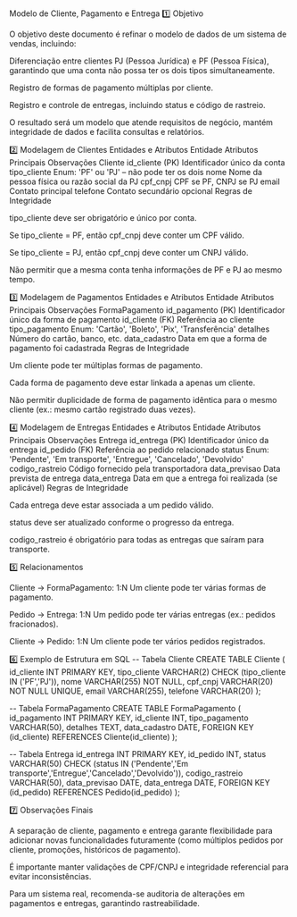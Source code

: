 Modelo de Cliente, Pagamento e Entrega
1️⃣ Objetivo

O objetivo deste documento é refinar o modelo de dados de um sistema de vendas, incluindo:

Diferenciação entre clientes PJ (Pessoa Jurídica) e PF (Pessoa Física), garantindo que uma conta não possa ter os dois tipos simultaneamente.

Registro de formas de pagamento múltiplas por cliente.

Registro e controle de entregas, incluindo status e código de rastreio.

O resultado será um modelo que atende requisitos de negócio, mantém integridade de dados e facilita consultas e relatórios.

2️⃣ Modelagem de Clientes
Entidades e Atributos
Entidade	Atributos Principais	Observações
Cliente	id_cliente (PK)	Identificador único da conta
	tipo_cliente	Enum: 'PF' ou 'PJ' – não pode ter os dois
	nome	Nome da pessoa física ou razão social da PJ
	cpf_cnpj	CPF se PF, CNPJ se PJ
	email	Contato principal
	telefone	Contato secundário opcional
Regras de Integridade

tipo_cliente deve ser obrigatório e único por conta.

Se tipo_cliente = PF, então cpf_cnpj deve conter um CPF válido.

Se tipo_cliente = PJ, então cpf_cnpj deve conter um CNPJ válido.

Não permitir que a mesma conta tenha informações de PF e PJ ao mesmo tempo.

3️⃣ Modelagem de Pagamentos
Entidades e Atributos
Entidade	Atributos Principais	Observações
FormaPagamento	id_pagamento (PK)	Identificador único da forma de pagamento
	id_cliente (FK)	Referência ao cliente
	tipo_pagamento	Enum: 'Cartão', 'Boleto', 'Pix', 'Transferência'
	detalhes	Número do cartão, banco, etc.
	data_cadastro	Data em que a forma de pagamento foi cadastrada
Regras de Integridade

Um cliente pode ter múltiplas formas de pagamento.

Cada forma de pagamento deve estar linkada a apenas um cliente.

Não permitir duplicidade de forma de pagamento idêntica para o mesmo cliente (ex.: mesmo cartão registrado duas vezes).

4️⃣ Modelagem de Entregas
Entidades e Atributos
Entidade	Atributos Principais	Observações
Entrega	id_entrega (PK)	Identificador único da entrega
	id_pedido (FK)	Referência ao pedido relacionado
	status	Enum: 'Pendente', 'Em transporte', 'Entregue', 'Cancelado', 'Devolvido'
	codigo_rastreio	Código fornecido pela transportadora
	data_previsao	Data prevista de entrega
	data_entrega	Data em que a entrega foi realizada (se aplicável)
Regras de Integridade

Cada entrega deve estar associada a um pedido válido.

status deve ser atualizado conforme o progresso da entrega.

codigo_rastreio é obrigatório para todas as entregas que saíram para transporte.

5️⃣ Relacionamentos

Cliente → FormaPagamento: 1:N
Um cliente pode ter várias formas de pagamento.

Pedido → Entrega: 1:N
Um pedido pode ter várias entregas (ex.: pedidos fracionados).

Cliente → Pedido: 1:N
Um cliente pode ter vários pedidos registrados.

6️⃣ Exemplo de Estrutura em SQL
-- Tabela Cliente
CREATE TABLE Cliente (
    id_cliente INT PRIMARY KEY,
    tipo_cliente VARCHAR(2) CHECK (tipo_cliente IN ('PF','PJ')),
    nome VARCHAR(255) NOT NULL,
    cpf_cnpj VARCHAR(20) NOT NULL UNIQUE,
    email VARCHAR(255),
    telefone VARCHAR(20)
);

-- Tabela FormaPagamento
CREATE TABLE FormaPagamento (
    id_pagamento INT PRIMARY KEY,
    id_cliente INT,
    tipo_pagamento VARCHAR(50),
    detalhes TEXT,
    data_cadastro DATE,
    FOREIGN KEY (id_cliente) REFERENCES Cliente(id_cliente)
);

-- Tabela Entrega
    id_entrega INT PRIMARY KEY,
    id_pedido INT,
    status VARCHAR(50) CHECK (status IN ('Pendente','Em transporte','Entregue','Cancelado','Devolvido')),
    codigo_rastreio VARCHAR(50),
    data_previsao DATE,
    data_entrega DATE,
    FOREIGN KEY (id_pedido) REFERENCES Pedido(id_pedido)
);

7️⃣ Observações Finais

A separação de cliente, pagamento e entrega garante flexibilidade para adicionar novas funcionalidades futuramente (como múltiplos pedidos por cliente, promoções, históricos de pagamento).

É importante manter validações de CPF/CNPJ e integridade referencial para evitar inconsistências.

Para um sistema real, recomenda-se auditoria de alterações em pagamentos e entregas, garantindo rastreabilidade.
